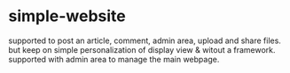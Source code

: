 # simple-website
supported to post an article, comment, admin area, upload and share files. but keep on simple personalization of display view & witout a framework. supported with admin area to manage the main webpage.
